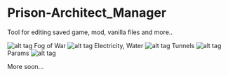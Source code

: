 # Prison-Architect_Manager
Tool for editing saved game, mod, vanilla files and more..

![alt tag](https://raw.github.com/Ketchu13/Prison-Architect_Manager/master/Screens/2015-10-17%2006.02.11.png)
Fog of War
![alt tag](https://raw.github.com/Ketchu13/Prison-Architect_Manager/master/Screens/2015-10-17%2006.02.36.png)
Electricity, Water
![alt tag](https://raw.github.com/Ketchu13/Prison-Architect_Manager/master/Screens/2015-10-19%2021.42.47.png)
Tunnels
![alt tag](https://raw.github.com/Ketchu13/Prison-Architect_Manager/master/Screens/2015-10-19%2021.48.10.png)
Params
![alt tag](https://raw.github.com/Ketchu13/Prison-Architect_Manager/master/Screens/2015-10-21%2022.27.08.png)

More soon...

